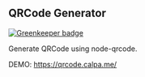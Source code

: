 QRCode Generator
---

[![Greenkeeper badge](https://badges.greenkeeper.io/calpa/qrcode-generator.svg)](https://greenkeeper.io/)

Generate QRCode using node-qrcode.

DEMO: https://qrcode.calpa.me/
